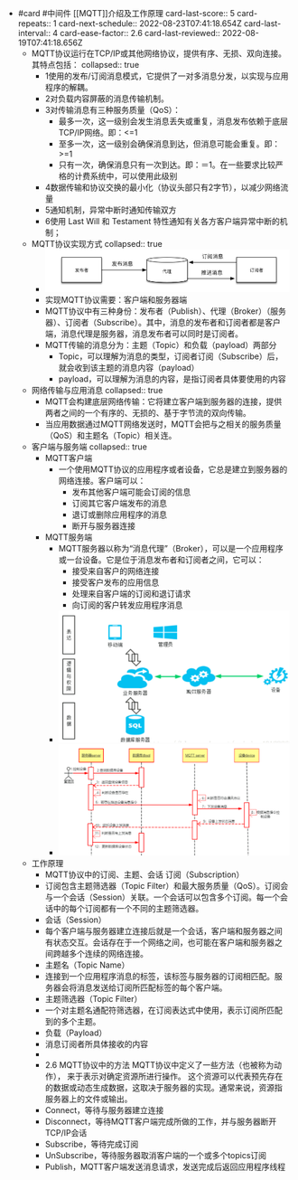 - #card #中间件 [[MQTT]]介绍及工作原理
  card-last-score:: 5
  card-repeats:: 1
  card-next-schedule:: 2022-08-23T07:41:18.654Z
  card-last-interval:: 4
  card-ease-factor:: 2.6
  card-last-reviewed:: 2022-08-19T07:41:18.656Z
	- MQTT协议运行在TCP/IP或其他网络协议，提供有序、无损、双向连接。其特点包括：
	  collapsed:: true
		- 1使用的发布/订阅消息模式，它提供了一对多消息分发，以实现与应用程序的解耦。
		- 2对负载内容屏蔽的消息传输机制。
		- 3对传输消息有三种服务质量（QoS）：
			- 最多一次，这一级别会发生消息丢失或重复，消息发布依赖于底层TCP/IP网络。即：<=1
			- 至多一次，这一级别会确保消息到达，但消息可能会重复。即：>=1
			- 只有一次，确保消息只有一次到达。即：＝1。在一些要求比较严格的计费系统中，可以使用此级别
		- 4数据传输和协议交换的最小化（协议头部只有2字节），以减少网络流量
		- 5通知机制，异常中断时通知传输双方
		- 6使用 Last Will 和 Testament 特性通知有关各方客户端异常中断的机制；
	- MQTT协议实现方式
	  collapsed:: true
		- ![image.png](../assets/image_1660894588535_0.png)
		- 实现MQTT协议需要：客户端和服务器端
		- MQTT协议中有三种身份：发布者（Publish）、代理（Broker）（服务器）、订阅者（Subscribe）。其中，消息的发布者和订阅者都是客户端，消息代理是服务器，消息发布者可以同时是订阅者。
		- MQTT传输的消息分为：主题（Topic）和负载（payload）两部分
			- Topic，可以理解为消息的类型，订阅者订阅（Subscribe）后，就会收到该主题的消息内容（payload）
			- payload，可以理解为消息的内容，是指订阅者具体要使用的内容
	- 网络传输与应用消息
	  collapsed:: true
		- MQTT会构建底层网络传输：它将建立客户端到服务器的连接，提供两者之间的一个有序的、无损的、基于字节流的双向传输。
		- 当应用数据通过MQTT网络发送时，MQTT会把与之相关的服务质量（QoS）和主题名（Topic）相关连。
	- 客户端与服务端
	  collapsed:: true
		- MQTT客户端
			- 一个使用MQTT协议的应用程序或者设备，它总是建立到服务器的网络连接。客户端可以：
				- 发布其他客户端可能会订阅的信息
				- 订阅其它客户端发布的消息
				- 退订或删除应用程序的消息
				- 断开与服务器连接
		- MQTT服务端
			- MQTT服务器以称为“消息代理”（Broker），可以是一个应用程序或一台设备。它是位于消息发布者和订阅者之间，它可以：
				- 接受来自客户的网络连接
				- 接受客户发布的应用信息
				- 处理来自客户端的订阅和退订请求
				- 向订阅的客户转发应用程序消息
			- ![image.png](../assets/image_1660894733669_0.png)
			- ![image.png](../assets/image_1660894745800_0.png)
	- 工作原理
		- MQTT协议中的订阅、主题、会话
		  订阅（Subscription）
		- 订阅包含主题筛选器（Topic Filter）和最大服务质量（QoS）。订阅会与一个会话（Session）关联。一个会话可以包含多个订阅。每一个会话中的每个订阅都有一个不同的主题筛选器。
		- 会话（Session）
		- 每个客户端与服务器建立连接后就是一个会话，客户端和服务器之间有状态交互。会话存在于一个网络之间，也可能在客户端和服务器之间跨越多个连续的网络连接。
		- 主题名（Topic Name）
		- 连接到一个应用程序消息的标签，该标签与服务器的订阅相匹配。服务器会将消息发送给订阅所匹配标签的每个客户端。
		- 主题筛选器（Topic Filter）
		- 一个对主题名通配符筛选器，在订阅表达式中使用，表示订阅所匹配到的多个主题。
		- 负载（Payload）
		- 消息订阅者所具体接收的内容
		-
		- 2.6 MQTT协议中的方法
		  MQTT协议中定义了一些方法（也被称为动作）， 来于表示对确定资源所进行操作。 这个资源可以代表预先存在的数据或动态生成数据，这取决于服务器的实现。通常来说，资源指服务器上的文件或输出。
		- Connect，等待与服务器建立连接
		- Disconnect，等待MQTT客户端完成所做的工作，并与服务器断开TCP/IP会话
		- Subscribe，等待完成订阅
		- UnSubscribe，等待服务器取消客户端的一个或多个topics订阅
		- Publish，MQTT客户端发送消息请求，发送完成后返回应用程序线程